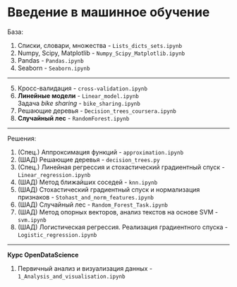 # Введение в машинное обучение

База:       

1. Списки, словари, множества - `Lists_dicts_sets.ipynb`       
2. Numpy, Scipy, Matplotlib - `Numpy_Scipy_Matplotlib.ipynb`       
3. Pandas - `Pandas.ipynb`
4. Seaborn - `Seaborn.ipynb`          
--------------------------------       
5. Кросс-валидация - `cross-validation.ipynb`
6. **Линейные модели** - `Linear_model.ipynb`          
   Задача *bike sharing* - `bike_sharing.ipynb`       
7. Решающие деревья - `Decision_trees_coursera.ipynb`      
8. **Случайный лес** - `RandomForest.ipynb`

--------------------------------      

Решения:

1. (Спец.) Аппроксимация функций - `approximation.ipynb`
2. (ШАД) Решающие деревья - `decision_trees.py`        
3. (Спец.) Линейная регрессия и стохастический градиентный спуск - `Linear_regression.ipynb`
4. (ШАД) Метод ближайших соседей - `knn.ipynb`         
5. (ШАД) Стохастический градиентный спуск и нормализация признаков - `Stohast_and_norm_features.ipynb`
6. (ШАД) Случайный лес - `Random_Forest_Task.ipynb`
7. (ШАД) Метод опорных векторов, анализ текстов на основе SVM - `svm.ipynb`
8. (ШАД) Логистическая регрессия. Реализация градиентного спуска - `Logistic_regression.ipynb`

--------------------------------     

**Курс OpenDataScience**       
1. Первичный анализ и визуализация данных - `1_Analysis_and_visualisation.ipynb`      
